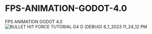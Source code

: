 # FPS-ANIMATION-GODOT-4.0
FPS ANIMATION GODOT 4.0
![BULLET HIT FORCE TUTORIAL G4 O (DEBUG) 6_1_2023 11_24_12 PM](https://github.com/Mad565/FPS-ANIMATION-GODOT-4.0/assets/104206467/18f0ae39-aaac-4f64-ba51-40a9211b8b53)

